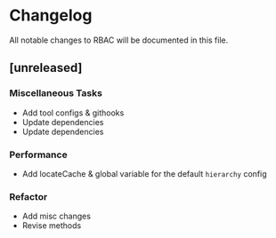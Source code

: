 # Changelog

All notable changes to RBAC will be documented in this file.

## [unreleased]

### Miscellaneous Tasks

- Add tool configs & githooks
- Update dependencies
- Update dependencies

### Performance

- Add locateCache & global variable for the default `hierarchy` config

### Refactor

- Add misc changes
- Revise methods

<!-- fisher -->
